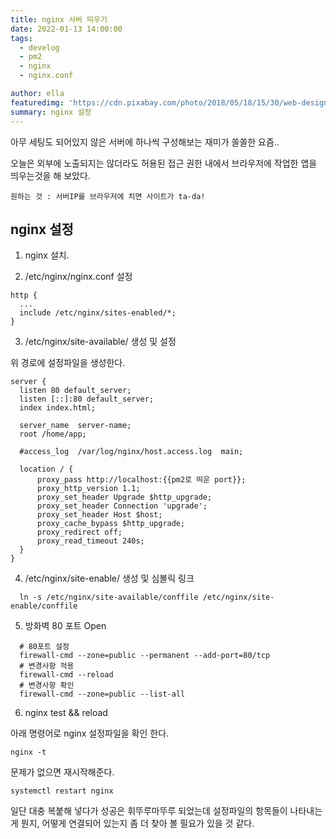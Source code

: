 ```yaml
---
title: nginx 서버 띄우기
date: 2022-01-13 14:00:00
tags:
  - develog
  - pm2
  - nginx
  - nginx.conf

author: ella
featuredimg: 'https://cdn.pixabay.com/photo/2018/05/18/15/30/web-design-3411373_1280.jpg'
summary: nginx 설정
---
```


아무 세팅도 되어있지 않은 서버에 하나씩 구성해보는 재미가 쏠쏠한 요즘..

오늘은 외부에 노출되지는 않더라도 허용된 접근 권한 내에서 브라우저에 작업한 앱을 띄우는것을 해 보았다.

`원하는 것 : 서버IP를 브라우저에 치면 사이트가 ta-da!`

## nginx 설정

1. nginx 설치.

2. /etc/nginx/nginx.conf 설정
  
  ```vi
  http {
    ...
    include /etc/nginx/sites-enabled/*;
  }
  ```

3. /etc/nginx/site-available/ 생성 및 설정
  
  위 경로에 설정파일을 생성한다.

  ```vi
  server {
    listen 80 default_server;
    listen [::]:80 default_server;
    index index.html;
    
    server_name  server-name;
    root /home/app;

    #access_log  /var/log/nginx/host.access.log  main;

    location / {
        proxy_pass http://localhost:{{pm2로 띄운 port}};
        proxy_http_version 1.1;
        proxy_set_header Upgrade $http_upgrade;
        proxy_set_header Connection 'upgrade';
        proxy_set_header Host $host;
        proxy_cache_bypass $http_upgrade;
        proxy_redirect off;
        proxy_read_timeout 240s;
    }
}
  ```

4. /etc/nginx/site-enable/ 생성 및 심볼릭 링크

```command
  ln -s /etc/nginx/site-available/conffile /etc/nginx/site-enable/conffile
```

5. 방화벽 80 포트 Open

```command
  # 80포트 설정
  firewall-cmd --zone=public --permanent --add-port=80/tcp
  # 변경사항 적용
  firewall-cmd --reload
  # 변경사항 확인
  firewall-cmd --zone=public --list-all
```

6. nginx test && reload

아래 명령어로 nginx 설정파일을 확인 한다.
```
nginx -t
```
문제가 없으면 재시작해준다.
```
systemctl restart nginx
```

일단 대충 복붙해 넣다가 성공은 휘뚜루마뚜루 되었는데 설정파일의 항목들이 나타내는게 뭔지, 어떻게 연결되어 있는지 좀 더 찾아 볼 필요가 있을 것 같다.